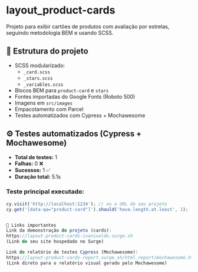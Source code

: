# layout_product-cards

Projeto para exibir cartões de produtos com avaliação por estrelas, seguindo metodologia BEM e usando SCSS.

## 📁 Estrutura do projeto

- SCSS modularizado:
  - `_card.scss`
  - `_stars.scss`
  - `_variables.scss`
- Blocos BEM para `product-card` e `stars`
- Fontes importadas do Google Fonts (Roboto 500)
- Imagens em `src/images`
- Empacotamento com Parcel
- Testes automatizados com Cypress + Mochawesome

## ⚙️ Testes automatizados (Cypress + Mochawesome)

- **Total de testes:** 1
- **Falhas:** 0 ❌
- **Sucessos:** 1 ✅
- **Duração total:** 5.1s

### Teste principal executado:

```js
cy.visit('http://localhost:1234'); // ou a URL do seu projeto
cy.get('[data-qa="product-card"]').should('have.length.at.least', 1);


🔗 Links importantes
Link da demonstração do projeto (cards):
https://layout-product-cards-ivanivaldo.surge.sh
(Link do seu site hospedado no Surge)

Link do relatório de testes Cypress (Mochawesome):
https://layout-product-cards-report.surge.sh/html_report/mochawesome.html
(Link direto para o relatório visual gerado pelo Mochawesome)

